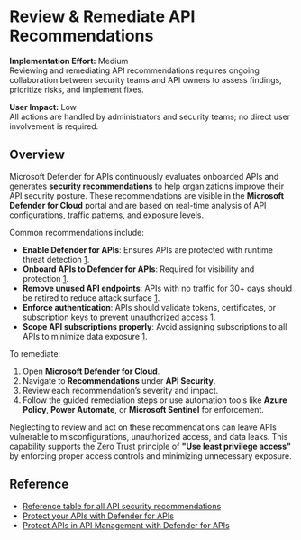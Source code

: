 # Review & Remediate API Recommendations

**Implementation Effort:** Medium  
Reviewing and remediating API recommendations requires ongoing collaboration between security teams and API owners to assess findings, prioritize risks, and implement fixes.

**User Impact:** Low  
All actions are handled by administrators and security teams; no direct user involvement is required.

## Overview

Microsoft Defender for APIs continuously evaluates onboarded APIs and generates **security recommendations** to help organizations improve their API security posture. These recommendations are visible in the **Microsoft Defender for Cloud** portal and are based on real-time analysis of API configurations, traffic patterns, and exposure levels.

Common recommendations include:

- **Enable Defender for APIs**: Ensures APIs are protected with runtime threat detection [1](https://learn.microsoft.com/en-us/azure/defender-for-cloud/recommendations-reference-api).
- **Onboard APIs to Defender for APIs**: Required for visibility and protection [1](https://learn.microsoft.com/en-us/azure/defender-for-cloud/recommendations-reference-api).
- **Remove unused API endpoints**: APIs with no traffic for 30+ days should be retired to reduce attack surface [1](https://learn.microsoft.com/en-us/azure/defender-for-cloud/recommendations-reference-api).
- **Enforce authentication**: APIs should validate tokens, certificates, or subscription keys to prevent unauthorized access [1](https://learn.microsoft.com/en-us/azure/defender-for-cloud/recommendations-reference-api).
- **Scope API subscriptions properly**: Avoid assigning subscriptions to all APIs to minimize data exposure [1](https://learn.microsoft.com/en-us/azure/defender-for-cloud/recommendations-reference-api).

To remediate:

1. Open **Microsoft Defender for Cloud**.
2. Navigate to **Recommendations** under **API Security**.
3. Review each recommendation’s severity and impact.
4. Follow the guided remediation steps or use automation tools like **Azure Policy**, **Power Automate**, or **Microsoft Sentinel** for enforcement.

Neglecting to review and act on these recommendations can leave APIs vulnerable to misconfigurations, unauthorized access, and data leaks. This capability supports the Zero Trust principle of **"Use least privilege access"** by enforcing proper access controls and minimizing unnecessary exposure.

## Reference

- [Reference table for all API security recommendations](https://learn.microsoft.com/en-us/azure/defender-for-cloud/recommendations-reference-api)  
- [Protect your APIs with Defender for APIs](https://learn.microsoft.com/en-us/azure/defender-for-cloud/defender-for-apis-deploy)  
- [Protect APIs in API Management with Defender for APIs](https://learn.microsoft.com/en-us/azure/api-management/protect-with-defender-for-apis)
